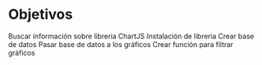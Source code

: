 # Objetivos

Buscar información sobre libreria ChartJS
Instalación de libreria
Crear base de datos
Pasar base de datos a los gráficos
Crear función para filtrar gráficos


